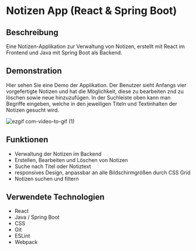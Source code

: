 # Notizen App (React & Spring Boot)

## Beschreibung

Eine Notizen-Applikation zur Verwaltung von Notizen, erstellt mit React im Frontend und Java mit Spring Boot als Backend.

## Demonstration

Hier sehen Sie eine Demo der Applikation. Der Benutzer sieht Anfangs vier vorgefertigte Notizen und hat die Möglichkeit, diese zu bearbeiten znd zu löschen sowie neue hinzuzufügen.
In der Suchleiste oben kann man Begriffe eingeben, welche in den jeweiligen Titeln und Textinhalten der Notizen gesucht wird.

![ezgif com-video-to-gif (1)](https://github.com/optobimus/react-spring-notes/assets/113835194/5a3c2711-3d38-4f14-bc49-9350de91be86)

## Funktionen

  * Verwaltung der Notizen im Backend
  * Erstellen, Bearbeiten und Löschen von Notizen
  * Suche nach Titel oder Notiztext
  * responsives Design, anpassbar an alle Bildschirmgrößen durch CSS Grid
  * Notizen suchen und filtern

##  Verwendete Technologien

  * React
  * Java / Spring Boot
  * CSS
  * Git
  * ESLint
  * Webpack
